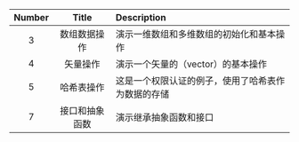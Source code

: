 | Number | Title | Description |
| :-: | :-: | :- |
| 3   | 数组数据操作 | 演示一维数组和多维数组的初始化和基本操作 |
| 4   |  矢量操作    | 演示一个矢量的（vector）的基本操作      |      
| 5   |  哈希表操作  | 这是一个权限认证的例子，使用了哈希表作为数据的存储 |
| 7   | 接口和抽象函数      | 演示继承抽象函数和接口 |